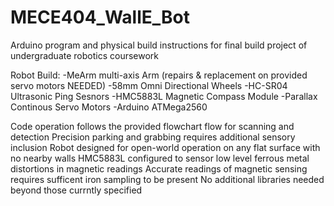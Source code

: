 # MECE404_WallE_Bot
Arduino program and physical build instructions for final build project of undergraduate robotics coursework

Robot Build:
-MeArm multi-axis Arm (repairs & replacement on provided servo motors NEEDED)
-58mm Omni Directional Wheels
-HC-SR04 Ultrasonic Ping Sesnors
-HMC5883L Magnetic Compass Module
-Parallax Continous Servo Motors
-Arduino ATMega2560

Code operation follows the provided flowchart flow for scanning and detection
Precision parking and grabbing requires additional sensory inclusion
Robot designed for open-world operation on any flat surface with no nearby walls
HMC5883L configured to sensor low level ferrous metal distortions in magnetic readings
Accurate readings of magnetic sensing requires sufficent iron sampling to be present
No additional libraries needed beyond those currntly specified
